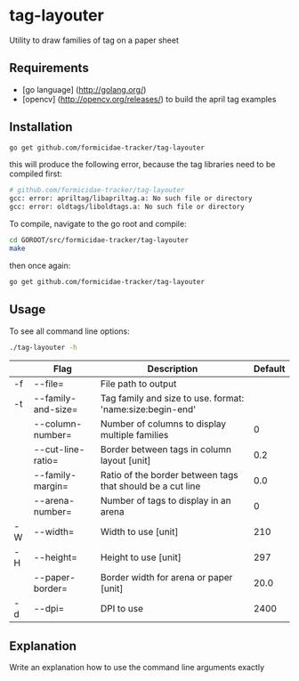 # tag-layouter
Utility to draw families of tag on a paper sheet

## Requirements
* [go language] (http://golang.org/)
* [opencv] (http://opencv.org/releases/) to build the april tag examples

## Installation
```bash
go get github.com/formicidae-tracker/tag-layouter
```
this will produce the following error, because the tag libraries need to be compiled first:
```bash
# github.com/formicidae-tracker/tag-layouter
gcc: error: apriltag/libapriltag.a: No such file or directory
gcc: error: oldtags/liboldtags.a: No such file or directory
```
To compile, navigate to the go root and compile:
```bash
cd GOROOT/src/formicidae-tracker/tag-layouter
make
```
then once again:
```bash
go get github.com/formicidae-tracker/tag-layouter
```

## Usage
To see all command line options:
```bash
./tag-layouter -h
```

|    | Flag               | Description                                                | Default |
|----|--------------------|------------------------------------------------------------|---------|
| -f | --file=            | File path to output                                        |         |
| -t | --family-and-size= | Tag family and size to use. format: 'name:size:begin-end'  |         |
|    | --column-number=   | Number of columns to display multiple families             | 0       |
|    | --cut-line-ratio=  | Border between tags in column layout [unit]                | 0.2     |
|    | --family-margin=   | Ratio of the border between tags that should be a cut line | 0.0     |
|    | --arena-number=    | Number of tags to display in an arena                      | 0       |
| -W | --width=           | Width to use [unit]                                        | 210     |
| -H | --height=          | Height to use [unit]                                       | 297     |
|    | --paper-border=    | Border width for arena or paper [unit]                     | 20.0    |
| -d | --dpi=             | DPI to use                                                 | 2400    |

## Explanation
Write an explanation how to use the command line arguments exactly
